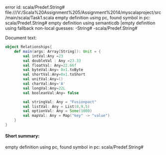 error id: scala/Predef.String#
file:///V:/Scala%20Assignment%205/Assignment%2014/myscalaproject/src/main/scala/Task1.scala
empty definition using pc, found symbol in pc: scala/Predef.String#
empty definition using semanticdb
|empty definition using fallback
non-local guesses:
	 -String#
	 -scala/Predef.String#

Document text:

```scala
object Relationships{
    def main(args: Array[String]): Unit = {
        val intVal:Any =23
        val doubleVal : Any =23.33
        val floatVal: Any=22.66f
        val byteVal:Any= 0x1.toByte
        val shortVal:Any=0x1.toShort  
        val unitVal:Any=()
        val charVal:Any='A'
        val longVal:Any=22L
        val booleanVal:Any= false

        val stringVal: Any = "Fusionpact"
        val listVal: Any = List(8,9,5)
        val optionVal: Any = Some(1000)
        val mapVal: Any = Map("key" -> "value")
    }
}
```

#### Short summary: 

empty definition using pc, found symbol in pc: scala/Predef.String#
